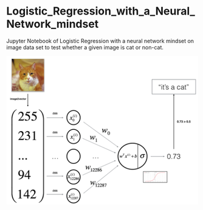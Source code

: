 # Logistic_Regression_with_a_Neural_Network_mindset

Jupyter Notebook of Logistic Regression with a neural network mindset on image data set to test whether a given image is cat or non-cat.
<!DOCTYPE html>
<html>
  <head>
    
  </head>
  <body>
    <img src="https://github.com/joyontadasjoy/Logistic_Regression_with_a_Neural_Network_mindset/blob/main/LogReg_kiank.png" width="600">
  </body>
</html>
